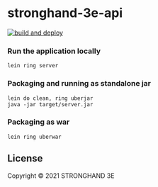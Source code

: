 # stronghand-3e-api

[![build and deploy](https://github.com/saingsab/stronghand-3e-api/actions/workflows/build_deploy.yml/badge.svg)](https://github.com/saingsab/stronghand-3e-api/actions/workflows/build_deploy.yml)

### Run the application locally

`lein ring server`

### Packaging and running as standalone jar

```
lein do clean, ring uberjar
java -jar target/server.jar
```

### Packaging as war

`lein ring uberwar`

## License

Copyright © 2021 STRONGHAND 3E
